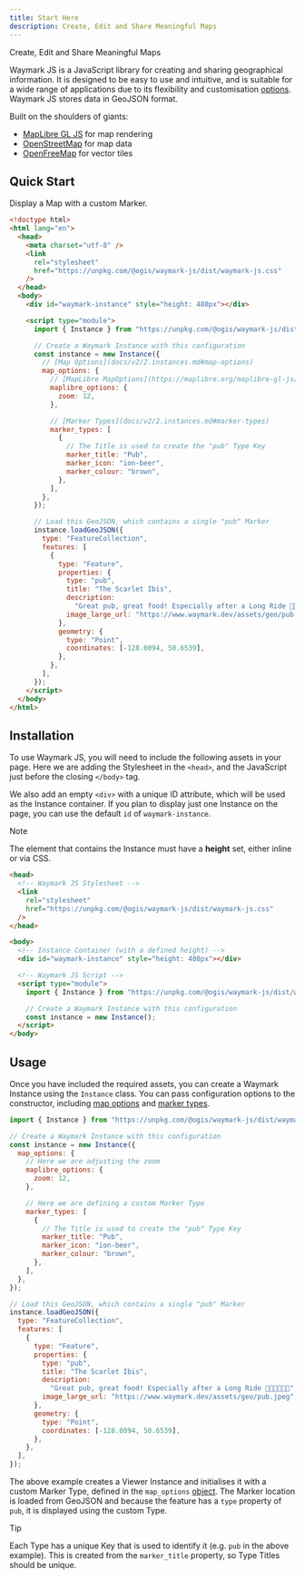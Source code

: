 ```yaml
---
title: Start Here
description: Create, Edit and Share Meaningful Maps
---
```


Create, Edit and Share Meaningful Maps

Waymark JS is a JavaScript library for creating and sharing geographical information. It is designed to be easy to use and intuitive, and is suitable for a wide range of applications due to its flexibility and customisation [options](/docs/v2/2.instances.md#map-options). Waymark JS stores data in GeoJSON format.

Built on the shoulders of giants:

- [MapLibre GL JS](https://maplibre.org/) for map rendering
- [OpenStreetMap](https://www.openstreetmap.org/) for map data
- [OpenFreeMap](https://openfreemap.org/) for vector tiles

## Quick Start

Display a Map with a custom Marker.

```html
<!doctype html>
<html lang="en">
  <head>
    <meta charset="utf-8" />
    <link
      rel="stylesheet"
      href="https://unpkg.com/@ogis/waymark-js/dist/waymark-js.css"
    />
  </head>
  <body>
    <div id="waymark-instance" style="height: 480px"></div>

    <script type="module">
      import { Instance } from "https://unpkg.com/@ogis/waymark-js/dist/waymark-js.js";

      // Create a Waymark Instance with this configuration
      const instance = new Instance({
        // [Map Options](docs/v2/2.instances.md#map-options)
        map_options: {
          // [MapLibre MapOptions](https://maplibre.org/maplibre-gl-js/docs/API/type-aliases/MapOptions/)
          maplibre_options: {
            zoom: 12,
          },

          // [Marker Types](docs/v2/2.instances.md#marker-types)
          marker_types: [
            {
              // The Title is used to create the "pub" Type Key
              marker_title: "Pub",
              marker_icon: "ion-beer",
              marker_colour: "brown",
            },
          ],
        },
      });

      // Load this GeoJSON, which contains a single "pub" Marker
      instance.loadGeoJSON({
        type: "FeatureCollection",
        features: [
          {
            type: "Feature",
            properties: {
              type: "pub",
              title: "The Scarlet Ibis",
              description:
                "Great pub, great food! Especially after a Long Ride 🚴🍔🍟🍺🍺💤",
              image_large_url: "https://www.waymark.dev/assets/geo/pub.jpeg",
            },
            geometry: {
              type: "Point",
              coordinates: [-128.0094, 50.6539],
            },
          },
        ],
      });
    </script>
  </body>
</html>
```

## Installation

To use Waymark JS, you will need to include the following assets in your page. Here we are adding the Stylesheet in the `<head>`, and the JavaScript just before the closing `</body>` tag.

We also add an empty `<div>` with a unique ID attribute, which will be used as the Instance container. If you plan to display just one Instance on the page, you can use the default `id` of `waymark-instance`.

> [!NOTE]
> The element that contains the Instance must have a **height** set, either inline or via CSS.

```html
<head>
  <!-- Waymark JS Stylesheet -->
  <link
    rel="stylesheet"
    href="https://unpkg.com/@ogis/waymark-js/dist/waymark-js.css"
  />
</head>

<body>
  <!-- Instance Container (with a defined height) -->
  <div id="waymark-instance" style="height: 480px"></div>

  <!-- Waymark JS Script -->
  <script type="module">
    import { Instance } from "https://unpkg.com/@ogis/waymark-js/dist/waymark-js.js";

    // Create a Waymark Instance with this configuration
    const instance = new Instance();
  </script>
</body>
```

## Usage

Once you have included the required assets, you can create a Waymark Instance using the `Instance` class.
You can pass configuration options to the constructor, including [map options](/docs/v2/2.instances.md#map-options) and [marker types](/docs/v2/2.instances.md#marker-types).

```javascript
import { Instance } from "https://unpkg.com/@ogis/waymark-js/dist/waymark-js.js";

// Create a Waymark Instance with this configuration
const instance = new Instance({
  map_options: {
    // Here we are adjusting the zoom
    maplibre_options: {
      zoom: 12,
    },

    // Here we are defining a custom Marker Type
    marker_types: [
      {
        // The Title is used to create the "pub" Type Key
        marker_title: "Pub",
        marker_icon: "ion-beer",
        marker_colour: "brown",
      },
    ],
  },
});

// Load this GeoJSON, which contains a single "pub" Marker
instance.loadGeoJSON({
  type: "FeatureCollection",
  features: [
    {
      type: "Feature",
      properties: {
        type: "pub",
        title: "The Scarlet Ibis",
        description:
          "Great pub, great food! Especially after a Long Ride 🚴🍔🍟🍺🍺💤",
        image_large_url: "https://www.waymark.dev/assets/geo/pub.jpeg",
      },
      geometry: {
        type: "Point",
        coordinates: [-128.0094, 50.6539],
      },
    },
  ],
});
```

The above example creates a Viewer Instance and initialises it with a custom Marker Type, defined in the `map_options` [object](map#map-options). The Marker location is loaded from GeoJSON and because the feature has a `type` property of `pub`, it is displayed using the custom Type.

> [!TIP]
> Each Type has a unique Key that is used to identify it (e.g. `pub` in the above example). This is created from the `marker_title` property, so Type Titles should be unique.
